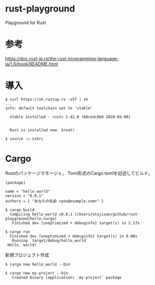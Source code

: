 # rust-playground
Playground for Rust

# 参考
https://doc.rust-jp.rs/the-rust-programming-language-ja/1.6/book/README.html


# 導入
```
$ curl https://sh.rustup.rs -sSf | sh
...
info: default toolchain set to 'stable'

  stable installed - rustc 1.42.0 (b8cedc004 2020-03-09)


  Rust is installed now. Great!

```

```
$ source ~/.zshrc
```

# Cargo

Rustのパッケージマネージャ。
Toml形式のCargo.tomlを記述してビルド。

```
[package]

name = "hello_world"
version = "0.0.1"
authors = [ "あなたの名前 <you@example.com>" ]
```

```
$ cargo build
  Compiling hello_world v0.0.1 (/Users/otajisan/github/rust-playground/hello-cargo)
   Finished dev [unoptimized + debuginfo] target(s) in 2.17s

```

```
$ cargo run
  Finished dev [unoptimized + debuginfo] target(s) in 0.00s
   Running `target/debug/hello_world`
 Hello, world!
```

新規プロジェクト作成

```
$ cargo new hello_world --bin
```

```
$ cargo new my-project --bin
   Created binary (application) `my-project` package
```



